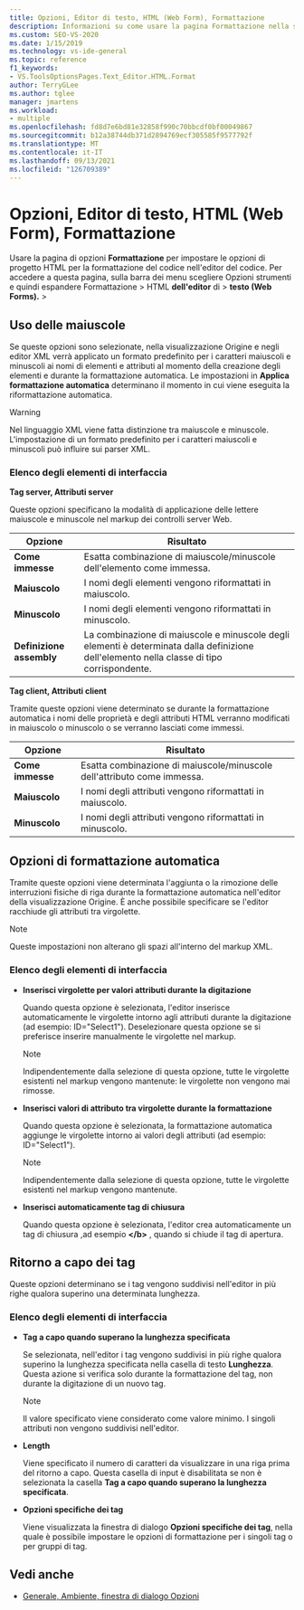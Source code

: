 ```yaml
---
title: Opzioni, Editor di testo, HTML (Web Form), Formattazione
description: Informazioni su come usare la pagina Formattazione nella sezione HTML per impostare le opzioni di progetto HTML per la formattazione del codice nell'editor di codice.
ms.custom: SEO-VS-2020
ms.date: 1/15/2019
ms.technology: vs-ide-general
ms.topic: reference
f1_keywords:
- VS.ToolsOptionsPages.Text_Editor.HTML.Format
author: TerryGLee
ms.author: tglee
manager: jmartens
ms.workload:
- multiple
ms.openlocfilehash: fd8d7e6bd81e32858f990c70bbcdf0bf00049867
ms.sourcegitcommit: b12a38744db371d2894769ecf305585f9577792f
ms.translationtype: MT
ms.contentlocale: it-IT
ms.lasthandoff: 09/13/2021
ms.locfileid: "126709389"
---
```

# <a name="options-text-editor-html-web-forms-formatting"></a>Opzioni, Editor di testo, HTML (Web Form), Formattazione

Usare la pagina di opzioni **Formattazione** per impostare le opzioni di progetto HTML per la formattazione del codice nell'editor del codice. Per accedere a questa pagina, sulla barra dei menu scegliere Opzioni strumenti e quindi espandere Formattazione  >  HTML **dell'editor** di  >  **testo (Web Forms).**  >  

## <a name="capitalization"></a>Uso delle maiuscole

Se queste opzioni sono selezionate, nella visualizzazione Origine e negli editor XML verrà applicato un formato predefinito per i caratteri maiuscoli e minuscoli ai nomi di elementi e attributi al momento della creazione degli elementi e durante la formattazione automatica. Le impostazioni in **Applica formattazione automatica** determinano il momento in cui viene eseguita la riformattazione automatica.

> [!WARNING]
> Nel linguaggio XML viene fatta distinzione tra maiuscole e minuscole. L'impostazione di un formato predefinito per i caratteri maiuscoli e minuscoli può influire sui parser XML.

### <a name="uielement-list"></a>Elenco degli elementi di interfaccia

**Tag server, Attributi server**

Queste opzioni specificano la modalità di applicazione delle lettere maiuscole e minuscole nel markup dei controlli server Web.

|Opzione|Risultato|
|---------------------------------|------------------------------|
|**Come immesse**|Esatta combinazione di maiuscole/minuscole dell'elemento come immessa.|
|**Maiuscolo**|I nomi degli elementi vengono riformattati in maiuscolo.|
|**Minuscolo**|I nomi degli elementi vengono riformattati in minuscolo.|
|**Definizione assembly**|La combinazione di maiuscole e minuscole degli elementi è determinata dalla definizione dell'elemento nella classe di tipo corrispondente.|

**Tag client, Attributi client**

Tramite queste opzioni viene determinato se durante la formattazione automatica i nomi delle proprietà e degli attributi HTML verranno modificati in maiuscolo o minuscolo o se verranno lasciati come immessi.

|Opzione|Risultato|
|---------------------------------|------------------------------|
|**Come immesse**|Esatta combinazione di maiuscole/minuscole dell'attributo come immessa.|
|**Maiuscolo**|I nomi degli attributi vengono riformattati in maiuscolo.|
|**Minuscolo**|I nomi degli attributi vengono riformattati in minuscolo.|

## <a name="automatic-formatting-options"></a>Opzioni di formattazione automatica

Tramite queste opzioni viene determinata l'aggiunta o la rimozione delle interruzioni fisiche di riga durante la formattazione automatica nell'editor della visualizzazione Origine. È anche possibile specificare se l'editor racchiude gli attributi tra virgolette.

> [!NOTE]
> Queste impostazioni non alterano gli spazi all'interno del markup XML.

### <a name="uielement-list"></a>Elenco degli elementi di interfaccia

- **Inserisci virgolette per valori attributi durante la digitazione**

   Quando questa opzione è selezionata, l'editor inserisce automaticamente le virgolette intorno agli attributi durante la digitazione (ad esempio: ID="Select1"). Deselezionare questa opzione se si preferisce inserire manualmente le virgolette nel markup.

   > [!NOTE]
   > Indipendentemente dalla selezione di questa opzione, tutte le virgolette esistenti nel markup vengono mantenute: le virgolette non vengono mai rimosse.

- **Inserisci valori di attributo tra virgolette durante la formattazione**

   Quando questa opzione è selezionata, la formattazione automatica aggiunge le virgolette intorno ai valori degli attributi (ad esempio: ID="Select1").

   > [!NOTE]
   > Indipendentemente dalla selezione di questa opzione, tutte le virgolette esistenti nel markup vengono mantenute.

- **Inserisci automaticamente tag di chiusura**

   Quando questa opzione è selezionata, l'editor crea automaticamente un tag di chiusura ,ad esempio **\</b>** , quando si chiude il tag di apertura.

## <a name="tag-wrapping"></a>Ritorno a capo dei tag

Queste opzioni determinano se i tag vengono suddivisi nell'editor in più righe qualora superino una determinata lunghezza.

### <a name="uielement-list"></a>Elenco degli elementi di interfaccia

- **Tag a capo quando superano la lunghezza specificata**

   Se selezionata, nell'editor i tag vengono suddivisi in più righe qualora superino la lunghezza specificata nella casella di testo **Lunghezza**. Questa azione si verifica solo durante la formattazione del tag, non durante la digitazione di un nuovo tag.

   > [!NOTE]
   > Il valore specificato viene considerato come valore minimo. I singoli attributi non vengono suddivisi nell'editor.

- **Length**

   Viene specificato il numero di caratteri da visualizzare in una riga prima del ritorno a capo. Questa casella di input è disabilitata se non è selezionata la casella **Tag a capo quando superano la lunghezza specificata**.

- **Opzioni specifiche dei tag**

   Viene visualizzata la finestra di dialogo **Opzioni specifiche dei tag**, nella quale è possibile impostare le opzioni di formattazione per i singoli tag o per gruppi di tag.

## <a name="see-also"></a>Vedi anche

- [Generale, Ambiente, finestra di dialogo Opzioni](../../ide/reference/general-environment-options-dialog-box.md)
